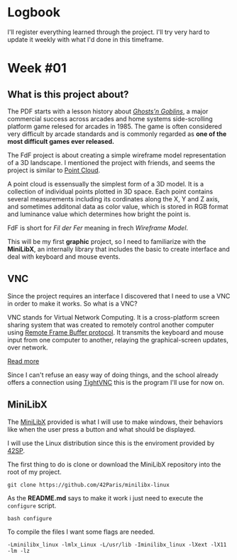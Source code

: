 # Logbook
I'll register everything learned through the project. I'll try very hard to update it weekly with what I'd done in this timeframe.

# Week #01
## What is this project about?
The PDF starts with a lesson history about [*Ghosts'n Goblins*](https://en.wikipedia.org/wiki/Ghosts_%27n_Goblins_(video_game)), a major commercial success across arcades and home systems side-scrolling platform game relesed for arcades in 1985. The game is often considered very difficult by arcade standards and is commonly regarded as **one of the most difficult games ever released.**

The FdF project is about creating a simple wireframe model representation of a 3D landscape. I mentioned the project with friends, and seems the project is similar to [Point Cloud](https://en.wikipedia.org/wiki/Point_cloud/).

A point cloud is essensually the simplest form of a 3D  model. It is a collection of individual points plotted in 3D space. Each point contains several measurements including its cordinates along the X, Y and Z axis, and sometimes additonal data as color value, which is stored in RGB format and luminance value which determines how bright the point is.

FdF is short for *Fil der Fer* meaning in frech *Wireframe Model*.

This will be my first **graphic** project, so I need to familiarize with the **MiniLibX**, an internally library that includes the basic to create interface and deal with keyboard and mouse events.

## VNC
Since the project requires an interface I discovered that I need to use a VNC in order to make it works. So what is a VNC?

VNC stands for Virtual Network Computing. It is a cross-platform screen sharing system that was created to remotely control another computer using [Remote Frame Buffer protocol](https://en.wikipedia.org/wiki/RFB_protocol/). It transmits the keyboard and mouse input from one computer to another, relaying the graphical-screen updates, over network.

[Read more](http://www.remoteaccess.org/what-is-a-vnc/)

Since I can't refuse an easy way of doing things, and the school already offers a connection using [TightVNC](https://www.tightvnc.com/) this is the program I'll use for now on.

## MiniLibX
The [MiniLibX](https://github.com/42Paris/minilibx-linux/) provided  is what I will use to make windows, their behaviors like when the user press a button and what should be displayed.

I will use the Linux distribution since this is the enviroment provided by [42SP](https://www.42sp.org.br/).

The first thing to do is clone or download the MiniLibX repository into the root of my project.

```
git clone https://github.com/42Paris/minilibx-linux
```

As the **README.md** says to make it work i just need to execute the `configure` script.

```
bash configure
```

To compile the files I want some flags are needed.

```
-Lminilibx_linux -lmlx_Linux -L/usr/lib -Iminilibx_linux -lXext -lX11 -lm -lz
```